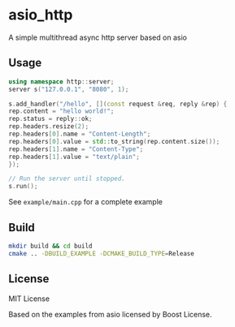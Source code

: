 # asio_http
A simple multithread async http server based on asio

## Usage

```cpp
using namespace http::server;
server s("127.0.0.1", "8080", 1);

s.add_handler("/hello", [](const request &req, reply &rep) {
rep.content = "hello world!";
rep.status = reply::ok;
rep.headers.resize(2);
rep.headers[0].name = "Content-Length";
rep.headers[0].value = std::to_string(rep.content.size());
rep.headers[1].name = "Content-Type";
rep.headers[1].value = "text/plain";
});

// Run the server until stopped.
s.run();
```

See `example/main.cpp` for a complete example

## Build

```bash
mkdir build && cd build
cmake .. -DBUILD_EXAMPLE -DCMAKE_BUILD_TYPE=Release
```

## License

MIT License

Based on the examples from asio licensed by Boost License.
